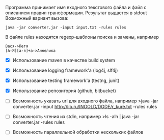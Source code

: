 Программа принимает имя входного текстового файла и файл с описанием правил трансформации. Результат выдается в stdout
Возможный вариант вызова:

```
java -jar converter.jar -input input.txt -rules rules
```

В файле rules находятся regexp-шаблоны поиска и замены, например

```
Вася->Петя
[А-Я][а-я]+а->Анжелика
```

- [x] Использование maven в качестве build system
- [x] Использование logging framework'а (log4j, slf4j)
- [x] Использование testing framework'а (testng, junit)
- [x] Использование репозитория (github, bitbucket)

- [ ] Возможность указать url для входного файла, например
  \>java -jar converter.jar -input http://lib.ru/INOOLD/DODE/r_kure.txt -rules rules

- [ ] Возможность чтения из stdin, например
  \>ls -alh | java -jar converter.jar -rules rules

- [ ] Возможность параллельной обработки нескольких файлов

